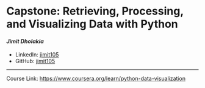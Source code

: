 # Capstone: Retrieving, Processing, and Visualizing Data with Python

#### *Jimit Dholakia*

* LinkedIn: [jimit105](https://in.linkedin.com/in/jimit105 "LinkedIn Profile")
* GitHub: [jimit105](https://github.com/jimit105 "GitHub Profile")

---

Course Link: https://www.coursera.org/learn/python-data-visualization
